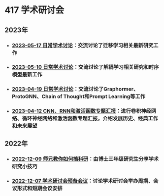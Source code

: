 # 417 学术研讨会

## 2023年
- ### [2023-05-17 日常学术讨论](Note/2023-05-17.md)：交流讨论了迁移学习相关最新研究工作
- ### [2023-05-10 日常学术讨论](Note/2023-05-10.md)：交流讨论了解耦学习相关研究和时序模型最新工作
- ### [2023-04-19 日常学术讨论](Note/2023-04-19.md)：交流讨论了Graphormer、ProtoGNN、Chain of Thought和Prompt Learning等工作
- ### [2023-04-12 CNN、RNN和激活函数专题汇报](Note/2023-04-12.md)：进行卷积神经网络、循环神经网络和激活函数专题汇报，介绍发展历史、经典工作和未来展望

## 2022年
- ### [2022-12-09 师兄教你如何搞科研](Note/2022-12-09.md)：由博士三年级研究生分享学术研究小技巧
- ### [2022-12-07 学术研讨会预备会议](Note/2022-12-07.md)：讨论学术研讨会举办周期、会议形式和短期会议安排



